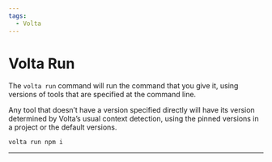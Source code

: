 ```yaml
---
tags:
  - Volta
---
```


# Volta Run

The `volta run` command will run the command that you give it, using versions of tools that are specified at the command line.

Any tool that doesn’t have a version specified directly will have its version determined by Volta’s usual context detection, using the pinned versions in a project or the default versions.

```
volta run npm i
```

---
